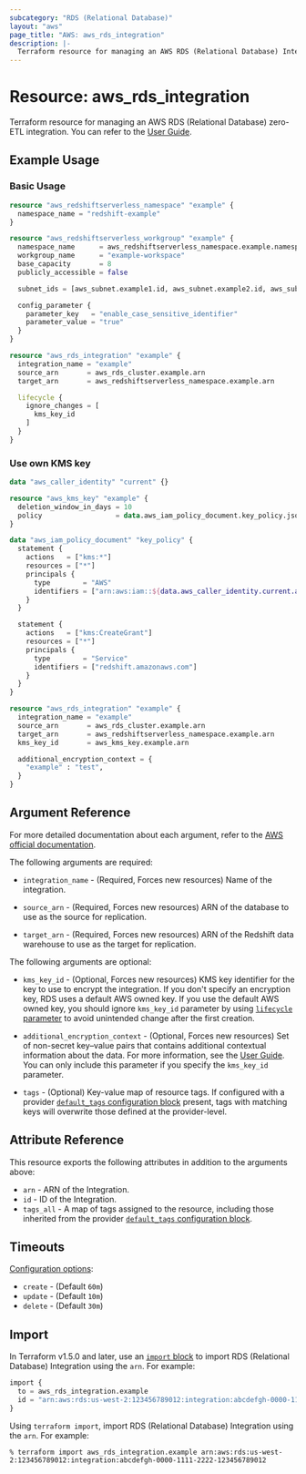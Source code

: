 ```yaml
---
subcategory: "RDS (Relational Database)"
layout: "aws"
page_title: "AWS: aws_rds_integration"
description: |-
  Terraform resource for managing an AWS RDS (Relational Database) Integration.
---
```


# Resource: aws_rds_integration

Terraform resource for managing an AWS RDS (Relational Database) zero-ETL integration. You can refer to the [User Guide](https://docs.aws.amazon.com/AmazonRDS/latest/AuroraUserGuide/zero-etl.setting-up.html).

## Example Usage

### Basic Usage

```terraform
resource "aws_redshiftserverless_namespace" "example" {
  namespace_name = "redshift-example"
}

resource "aws_redshiftserverless_workgroup" "example" {
  namespace_name      = aws_redshiftserverless_namespace.example.namespace_name
  workgroup_name      = "example-workspace"
  base_capacity       = 8
  publicly_accessible = false

  subnet_ids = [aws_subnet.example1.id, aws_subnet.example2.id, aws_subnet.example3.id]

  config_parameter {
    parameter_key   = "enable_case_sensitive_identifier"
    parameter_value = "true"
  }
}

resource "aws_rds_integration" "example" {
  integration_name = "example"
  source_arn       = aws_rds_cluster.example.arn
  target_arn       = aws_redshiftserverless_namespace.example.arn

  lifecycle {
    ignore_changes = [
      kms_key_id
    ]
  }
}
```

### Use own KMS key

```terraform
data "aws_caller_identity" "current" {}

resource "aws_kms_key" "example" {
  deletion_window_in_days = 10
  policy                  = data.aws_iam_policy_document.key_policy.json
}

data "aws_iam_policy_document" "key_policy" {
  statement {
    actions   = ["kms:*"]
    resources = ["*"]
    principals {
      type        = "AWS"
      identifiers = ["arn:aws:iam::${data.aws_caller_identity.current.account_id}:root"]
    }
  }

  statement {
    actions   = ["kms:CreateGrant"]
    resources = ["*"]
    principals {
      type        = "Service"
      identifiers = ["redshift.amazonaws.com"]
    }
  }
}

resource "aws_rds_integration" "example" {
  integration_name = "example"
  source_arn       = aws_rds_cluster.example.arn
  target_arn       = aws_redshiftserverless_namespace.example.arn
  kms_key_id       = aws_kms_key.example.arn

  additional_encryption_context = {
    "example" : "test",
  }
}
```

## Argument Reference

For more detailed documentation about each argument, refer to the [AWS official documentation](https://docs.aws.amazon.com/cli/latest/reference/rds/create-integration.html).

The following arguments are required:

* `integration_name` - (Required, Forces new resources) Name of the integration.

* `source_arn` - (Required, Forces new resources) ARN of the database to use as the source for replication.

* `target_arn` - (Required, Forces new resources) ARN of the Redshift data warehouse to use as the target for replication.

The following arguments are optional:

* `kms_key_id` - (Optional, Forces new resources) KMS key identifier for the key to use to encrypt the integration. If you don't specify an encryption key, RDS uses a default AWS owned key. If you use the default AWS owned key, you should ignore `kms_key_id` parameter by using [`lifecycle` parameter](https://developer.hashicorp.com/terraform/language/meta-arguments/lifecycle#ignore_changes) to avoid unintended change after the first creation.

* `additional_encryption_context` - (Optional, Forces new resources) Set of non-secret key–value pairs that contains additional contextual information about the data. For more information, see the [User Guide](https://docs.aws.amazon.com/kms/latest/developerguide/concepts.html#encrypt_context). You can only include this parameter if you specify the `kms_key_id` parameter.

* `tags` - (Optional) Key-value map of resource tags. If configured with a provider [`default_tags` configuration block](https://registry.terraform.io/providers/hashicorp/aws/latest/docs#default_tags-configuration-block) present, tags with matching keys will overwrite those defined at the provider-level.

## Attribute Reference

This resource exports the following attributes in addition to the arguments above:

* `arn` - ARN of the Integration.
* `id` - ID of the Integration.
* `tags_all` - A map of tags assigned to the resource, including those inherited from the provider [`default_tags` configuration block](https://registry.terraform.io/providers/hashicorp/aws/latest/docs#default_tags-configuration-block).

## Timeouts

[Configuration options](https://developer.hashicorp.com/terraform/language/resources/syntax#operation-timeouts):

* `create` - (Default `60m`)
* `update` - (Default `10m`)
* `delete` - (Default `30m`)

## Import

In Terraform v1.5.0 and later, use an [`import` block](https://developer.hashicorp.com/terraform/language/import) to import RDS (Relational Database) Integration using the `arn`. For example:

```terraform
import {
  to = aws_rds_integration.example
  id = "arn:aws:rds:us-west-2:123456789012:integration:abcdefgh-0000-1111-2222-123456789012"
}
```

Using `terraform import`, import RDS (Relational Database) Integration using the `arn`. For example:

```console
% terraform import aws_rds_integration.example arn:aws:rds:us-west-2:123456789012:integration:abcdefgh-0000-1111-2222-123456789012
```
